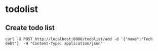 # todolist

## Create todo list

`curl -X POST http://localhost:8080/todolist/add -d '{"name":"Tech debt"}' -H "Content-Type: application/json"` 